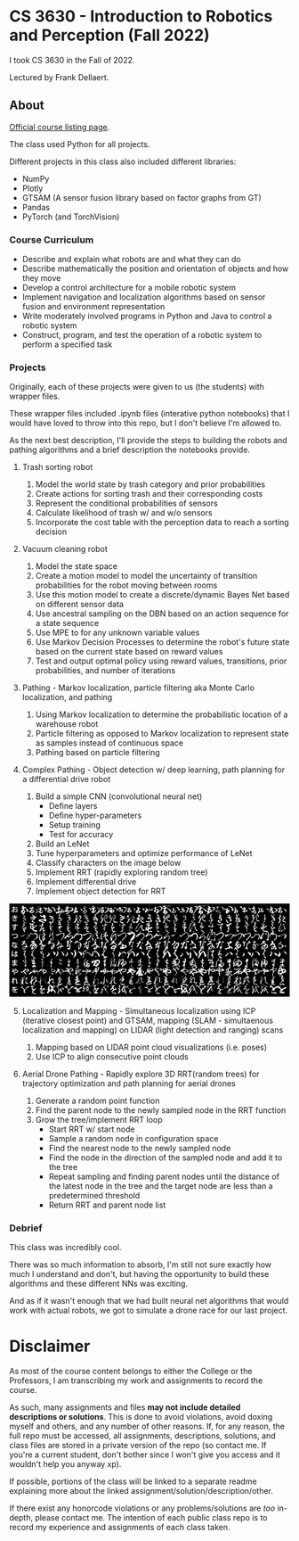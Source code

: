 # CS 3630 - Introduction to Robotics and Perception (Fall 2022)
I took CS 3630 in the Fall of 2022.

Lectured by Frank Dellaert.

## About
[Official course listing page](https://oscar.gatech.edu/bprod/bwckctlg.p_disp_course_detail?cat_term_in=201308&subj_code_in=CS&crse_numb_in=3630).

The class used Python for all projects. 

Different projects in this class also included different libraries:
- NumPy
- Plotly
- GTSAM (A sensor fusion library based on factor graphs from GT)
- Pandas
- PyTorch (and TorchVision)

### Course Curriculum
- Describe and explain what robots are and what they can do
- Describe mathematically the position and orientation of objects and how they move
- Develop a control architecture for a mobile robotic system
- Implement navigation and localization algorithms based on sensor fusion and environment representation
- Write moderately involved programs in Python and Java to control a robotic system
- Construct, program, and test the operation of a robotic system to perform a specified task

### Projects
Originally, each of these projects were given to us (the students) with wrapper files. 

These wrapper files included .ipynb files (interative python notebooks) that I would have loved to throw into this repo, but I don't believe I'm allowed to. 

As the next best description, I'll provide the steps to building the robots and pathing algorithms and a brief description the notebooks provide.

1. Trash sorting robot
    1. Model the world state by trash category and prior probabilities
    2. Create actions for sorting trash and their corresponding costs
    3. Represent the conditional probabilities of sensors
    4. Calculate likelihood of trash w/ and w/o sensors
    5. Incorporate the cost table with the perception data to reach a sorting decision

2. Vacuum cleaning robot
    1. Model the state space
    2. Create a motion model to model the uncertainty of transition probabilities for the robot moving between rooms
    3. Use this motion model to create a discrete/dynamic Bayes Net based on different sensor data
    4. Use ancestral sampling on the DBN based on an action sequence for a state sequence
    5. Use MPE to for any unknown variable values
    6. Use Markov Decision Processes to determine the robot's future state based on the current state based on reward values
    7. Test and output optimal policy using reward values, transitions, prior probabilities, and number of iterations

3. Pathing - Markov localization, particle filtering aka Monte Carlo localization, and pathing
    1. Using Markov localization to determine the probabilistic location of a warehouse robot
    2. Particle filtering as opposed to Markov localization to represent state as samples instead of continuous space
    3. Pathing based on particle filtering

4. Complex Pathing - Object detection w/ deep learning, path planning for a differential drive robot
    1. Build a simple CNN (convolutional neural net)
       - Define layers
       - Define hyper-parameters
       - Setup training
       - Test for accuracy
    2. Build an LeNet
    3. Tune hyperparameters and optimize performance of LeNet
    4. Classify characters on the image below
    5. Implement RRT (rapidly exploring random tree)
    6. Implement differential drive
    7. Implement object detection for RRT

  ![Hiragana Sheet](https://github.com/d-lee-te/CS-3630/blob/4cd5b622da4223d58d006a0816ceac23f81d81c2/hiraganasheet.png)
  
    

5. Localization and Mapping - Simultaneous localization using ICP (iterative closest point) and GTSAM, mapping (SLAM - simultaenous localization and mapping) on LIDAR (light detection and ranging) scans
    1. Mapping based on LIDAR point cloud visualizations (i.e. poses)
    2. Use ICP to align consecutive point clouds

6. Aerial Drone Pathing - Rapidly explore 3D RRT(random trees) for trajectory optimization and path planning for aerial drones
   1. Generate a random point function
   2. Find the parent node to the newly sampled node in the RRT function
   3. Grow the tree/implement RRT loop
      - Start RRT w/ start node
      - Sample a random node in configuration space
      - Find the nearest node to the newly sampled node
      - Find the node in the direction of the sampled node and add it to the tree
      - Repeat sampling and finding parent nodes until the distance of the latest node in the tree and the target node are less than a predetermined threshold
      - Return RRT and parent node list

### Debrief

This class was incredibly cool. 

There was so much information to absorb, I'm still not sure exactly how much I understand and don't, but having the opportunity to build these algorithms and these different NNs was exciting. 

And as if it wasn't enough that we had built neural net algorithms that would work with actual robots, we got to simulate a drone race for our last project. 

# Disclaimer
As most of the course content belongs to either the College or the Professors, I am transcribing my work and assignments to record the course.

As such, many assignments and files **may not include detailed descriptions or solutions**. This is done to avoid violations, avoid doxing myself and others, and any number of other reasons. If, for any reason, the full repo must be accessed, all assignments, descriptions, solutions, and class files are stored in a private version of the repo (so contact me. If you're a current student, don't bother since I won't give you access and it wouldn't help you anyway xp).

If possible, portions of the class will be linked to a separate readme explaining more about the linked assignment/solution/description/other.

If there exist any honorcode violations or any problems/solutions are *too* in-depth, please contact me. The intention of each public class repo is to record my experience and assignments of each class taken.

